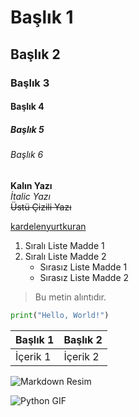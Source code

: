 # Başlık 1
## Başlık 2
### Başlık 3
#### Başlık 4
##### Başlık 5
###### Başlık 6

**Kalın Yazı**  
*İtalic Yazı*  
~~Üstü Çizili Yazı~~

[kardelenyurtkuran](https://medium.com/@kardelenyurtkuran)

1. Sıralı Liste Madde 1
2. Sıralı Liste Madde 2
   - Sırasız Liste Madde 1
   - Sırasız Liste Madde 2

> Bu metin alıntıdır.

```python
print("Hello, World!")
```

| Başlık 1 | Başlık 2 |
|----------|----------|
| İçerik 1 | İçerik 2 |

![Markdown Resim](https://www.google.com/url?sa=i&url=https%3A%2F%2Fkirkstrobeck.github.io%2Fwhatismarkdown.com%2F&psig=AOvVaw14Ye3Thb-XW0g_uwRJlw-C&ust=1703713016658000&source=images&cd=vfe&opi=89978449&ved=0CBEQjRxqFwoTCPjC_tqHroMDFQAAAAAdAAAAABAZ)

![Python GIF](https://www.google.com/url?sa=i&url=https%3A%2F%2Fwww.thoughtwin.com%2Fpython&psig=AOvVaw1LpmR6XmTk99IzQX7T_9fH&ust=1703712946796000&source=images&cd=vfe&opi=89978449&ved=0CBEQjRxqFwoTCODgrbuHroMDFQAAAAAdAAAAABAD)



